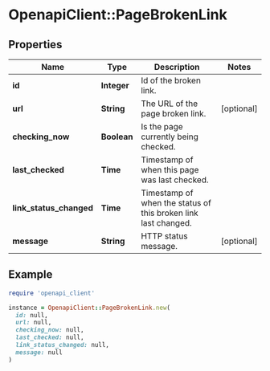 # OpenapiClient::PageBrokenLink

## Properties

| Name | Type | Description | Notes |
| ---- | ---- | ----------- | ----- |
| **id** | **Integer** | Id of the broken link. |  |
| **url** | **String** | The URL of the page broken link. | [optional] |
| **checking_now** | **Boolean** | Is the page currently being checked. |  |
| **last_checked** | **Time** | Timestamp of when this page was last checked. |  |
| **link_status_changed** | **Time** | Timestamp of when the status of this broken link last changed. |  |
| **message** | **String** | HTTP status message. | [optional] |

## Example

```ruby
require 'openapi_client'

instance = OpenapiClient::PageBrokenLink.new(
  id: null,
  url: null,
  checking_now: null,
  last_checked: null,
  link_status_changed: null,
  message: null
)
```

